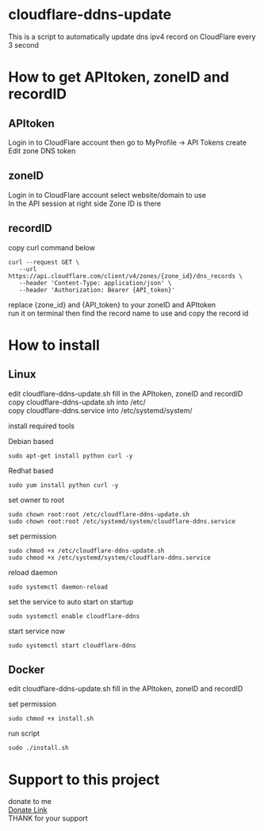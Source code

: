 # cloudflare-ddns-update
  This is a script to automatically update dns ipv4 record on CloudFlare every 3 second

# How to get APItoken, zoneID and recordID
  ## APItoken
  Login in to CloudFlare account then go to MyProfile -> API Tokens create Edit zone DNS token

  ## zoneID
  Login in to CloudFlare account select website/domain to use\
  In the API session at right side Zone ID is there

  ## recordID
  copy curl command below
    
    curl --request GET \
       --url https://api.cloudflare.com/client/v4/zones/{zone_id}/dns_records \
       --header 'Content-Type: application/json' \
       --header 'Authorization: Bearer {API_token}'
       
  replace {zone_id} and {API_token} to your zoneID and APItoken\
  run it on terminal then find the record name to use and copy the record id

# How to install
  ## Linux
  edit cloudflare-ddns-update.sh fill in the APItoken, zoneID and recordID\
  copy cloudflare-ddns-update.sh into /etc/\
  copy cloudflare-ddns.service into /etc/systemd/system/
  
  install required tools
    
  Debian based
  
    sudo apt-get install python curl -y
  
  Redhat based
  
    sudo yum install python curl -y
  
  set owner to root
  
    sudo chown root:root /etc/cloudflare-ddns-update.sh
    sudo chown root:root /etc/systemd/system/cloudflare-ddns.service
  
  set permission
  
    sudo chmod +x /etc/cloudflare-ddns-update.sh
    sudo chmod +x /etc/systemd/system/cloudflare-ddns.service
  
  reload daemon
  
    sudo systemctl daemon-reload
  
  set the service to auto start on startup
  
    sudo systemctl enable cloudflare-ddns
  
  start service now
  
    sudo systemctl start cloudflare-ddns

  ## Docker
  edit cloudflare-ddns-update.sh fill in the APItoken, zoneID and recordID
  
  set permission
  
    sudo chmod +x install.sh
  
  run script
  
    sudo ./install.sh

# Support to this project
  donate to me\
  [Donate Link](https://gogetfunding.com/open-source-project-and-library/)\
  THANK for your support
